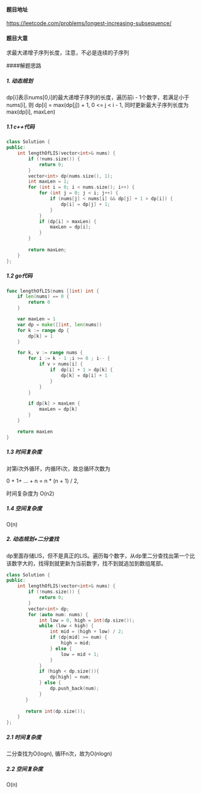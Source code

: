 #### 题目地址

https://leetcode.com/problems/longest-increasing-subsequence/

#### 题目大意

求最大递增子序列长度，注意，不必是连续的子序列

####解题思路

##### 1. 动态规划

dp[i]表示nums[0,i]的最大递增子序列的长度，遍历前i - 1个数字，若满足小于nums[i], 则
dp[i] = max(dp[j]) + 1,  0 <= j < i - 1, 同时更新最大子序列长度为max(dp[i], maxLen)

##### 1.1 c++代码

```c++
class Solution {
public:
    int lengthOfLIS(vector<int>& nums) {
        if (!nums.size()) {
            return 0;
        }
        vector<int> dp(nums.size(), 1);
        int maxLen = 1;
        for (int i = 0; i < nums.size(); i++) {
            for (int j = 0; j < i; j++) {
                if (nums[j] < nums[i] && dp[j] + 1 > dp[i]) {
                    dp[i] = dp[j] + 1;
                }
            }
            if (dp[i] > maxLen) {
                maxLen = dp[i];
            }
        }
        
        return maxLen;
    }
};
```



##### 1.2 go代码

```go
func lengthOfLIS(nums []int) int {
    if len(nums) == 0 {
		return 0
	}

	var maxLen = 1
	var dp = make([]int, len(nums))
	for k := range dp {
		dp[k] = 1
	}

	for k, v := range nums {
		for i := k - 1 ;i >= 0 ; i-- {
			if v > nums[i] {
				if  dp[i] + 1 > dp[k] {
					dp[k] = dp[i] + 1
				}
			}
		}

		if dp[k] > maxLen {
			maxLen = dp[k]
		}
	}

	return maxLen
}
```



##### 1.3 时间复杂度

对第i次外循环，内循环i次，故总循环次数为

0 + 1+ ... + n = n * (n + 1) / 2,

时间复杂度为 O(n2)

##### 1.4 空间复杂度

O(n)

##### 2. 动态规划+二分查找

dp里面存储LIS，但不是真正的LIS。遍历每个数字，从dp里二分查找出第一个比该数字大的，找得到就更新为当前数字，找不到就追加到数组尾部。

```c++
class Solution {
public:
    int lengthOfLIS(vector<int>& nums) {
        if (!nums.size()) {
            return 0;
        }
        vector<int> dp;
        for (auto num: nums) {
            int low = 0, high = int(dp.size());
            while (low < high) {
                int mid = (high + low) / 2;
                if (dp[mid] >= num) {
                    high = mid;
                } else {
                    low = mid + 1;
                }
            }
            if (high < dp.size()){
                dp[high] = num;
            } else {
                dp.push_back(num);
            }
       }
        
       return int(dp.size());
    }
};
```

##### 2.1 时间复杂度

二分查找为O(logn), 循环n次，故为O(nlogn)

##### 2.2 空间复杂度

O(n)

